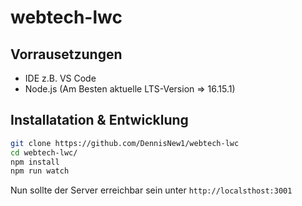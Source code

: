 # webtech-lwc

## Vorrausetzungen
- IDE z.B. VS Code
- Node.js (Am Besten aktuelle LTS-Version => 16.15.1)

## Installatation & Entwicklung

```bash
git clone https://github.com/DennisNew1/webtech-lwc
cd webtech-lwc/
npm install
npm run watch
```

Nun sollte der Server erreichbar sein unter `http://localsthost:3001`

